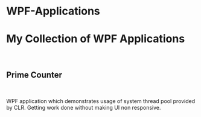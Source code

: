 # WPF-Applications
<h1>My Collection of WPF Applications</h1>
</br>
<h2>Prime Counter</h2>
</br>
<p> WPF application which demonstrates usage of system thread pool provided by CLR. 
  Getting work done without making UI non responsive.
</p>

